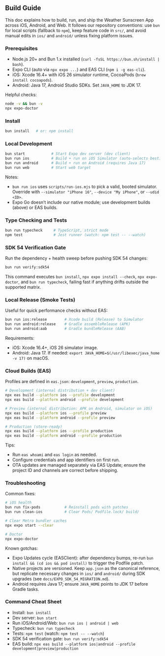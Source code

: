 ## Build Guide

This doc explains how to build, run, and ship the Weather Sunscreen App across iOS, Android, and Web. It follows our repository conventions: use `bun` for local scripts (fallback to `npm`), keep feature code in `src/`, and avoid manual edits in `ios/` and `android/` unless fixing platform issues.

### Prerequisites

- Node.js 20+ and Bun 1.x installed (`curl -fsSL https://bun.sh/install | bash`).
- Expo CLI (auto via `npx expo ...`) and EAS CLI (`npm i -g eas-cli`).
- iOS: Xcode 16.4+ with iOS 26 simulator runtime, CocoaPods (`brew install cocoapods`).
- Android: Java 17, Android Studio SDKs. Set `JAVA_HOME` to JDK 17.

Helpful checks:

```bash
node -v && bun -v
npx expo-doctor
```

### Install

```bash
bun install   # or: npm install
```

### Local Development

```bash
bun start            # Start Expo dev server (dev client)
bun run ios          # Build + run on iOS Simulator (auto-selects best)
bun run android      # Build + run on Android (requires Java 17)
bun run web          # Start web target
```

Notes:
- `bun run ios` uses `scripts/run-ios.mjs` to pick a valid, booted simulator. Override with `--simulator "iPhone 16"`, `--device "My iPhone"`, or `--udid <ID>`.
- Expo Go doesn’t include our native module; use development builds (above) or EAS builds.

### Type Checking and Tests

```bash
bun run typecheck     # TypeScript, strict mode
npm test              # Jest runner (watch: npm test -- --watch)
```

### SDK 54 Verification Gate

Run the dependency + health sweep before pushing SDK 54 changes:

```bash
bun run verify:sdk54
```

This command executes `bun install`, `npx expo install --check`, `npx expo-doctor`, and `bun run typecheck`, failing fast if anything drifts outside the supported matrix.

### Local Release (Smoke Tests)

Useful for quick performance checks without EAS:

```bash
bun run ios:release        # Xcode build (Release) to Simulator
bun run android:release    # Gradle assembleRelease (APK)
bun run android:aab        # Gradle bundleRelease (AAB)
```

Requirements:
- iOS: Xcode 16.4+, iOS 26 simulator image.
- Android: Java 17. If needed: `export JAVA_HOME=$(/usr/libexec/java_home -v 17)` on macOS.

### Cloud Builds (EAS)

Profiles are defined in `eas.json`: `development`, `preview`, `production`.

```bash
# Development (internal distribution + dev client)
npx eas build --platform ios --profile development
npx eas build --platform android --profile development

# Preview (internal distribution: APK on Android, simulator on iOS)
npx eas build --platform ios --profile preview
npx eas build --platform android --profile preview

# Production (store-ready)
npx eas build --platform ios --profile production
npx eas build --platform android --profile production
```

Tips:
- Run `eas whoami` and `eas login` as needed.
- Configure credentials and app identifiers on first run.
- OTA updates are managed separately via EAS Update; ensure the project ID and channels are correct before shipping.

### Troubleshooting

Common fixes:

```bash
# iOS health
bun run fix-pods           # Reinstall pods with patches
bun run clean-ios          # Clear Pods/ Podfile.lock/ build/

# Clear Metro bundler caches
npx expo start --clear

# Doctor
npx expo-doctor
```

Known gotchas:
- Expo Updates cycle (EASClient): after dependency bumps, re-run `bun install && (cd ios && pod install)` to trigger the Podfile patch.
- Native projects are versioned. Keep `app.json` as the canonical reference, but replicate necessary changes in `ios/` and `android/` during SDK upgrades (see `docs/EXPO_SDK_54_MIGRATION.md`).
- Android requires Java 17; ensure `JAVA_HOME` points to JDK 17 before Gradle tasks.

### Command Cheat Sheet

- Install: `bun install`
- Dev server: `bun start`
- Run iOS/Android/Web: `bun run ios | android | web`
- Typecheck: `bun run typecheck`
- Tests: `npm test` (watch: `npm test -- --watch`)
- SDK 54 verification gate: `bun run verify:sdk54`
- EAS build: `npx eas build --platform ios|android --profile development|preview|production`

